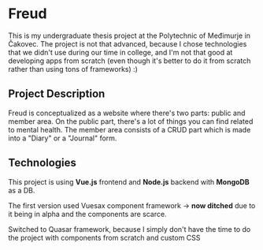 # Freud 

This is my undergraduate thesis project at the Polytechnic of Međimurje in Čakovec.
The project is not that advanced, because I chose technologies that we didn't use during our 
time in college, and I'm not that good at developing apps from scratch (even though it's better
to do it from scratch rather than using tons of frameworks) :) 

## Project Description

Freud is conceptualized as a website where there's two parts: public and member area.
On the public part, there's a lot of things you can find related to mental health.
The member area consists of a CRUD part which is made into a "Diary" or a "Journal" form. 


## Technologies

This project is using **Vue.js** frontend and **Node.js** backend with **MongoDB** as a DB.

The first version used Vuesax component framework -> **now ditched** due to it being in alpha and the components are scarce.

Switched to Quasar framework, because I simply don't have the time to do the project with
components from scratch and custom CSS


